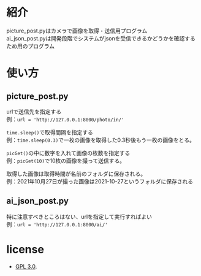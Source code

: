 # 紹介
picture_post.pyはカメラで画像を取得・送信用プログラム  
ai_json_post.pyは開発段階でシステムがjsonを受信できるかどうかを確認するため用のプログラム

# 使い方
## picture_post.py
urlで送信先を指定する  
例：`url = 'http://127.0.0.1:8000/photo/in/'`  

`time.sleep()`で取得間隔を指定する  
例：`time.sleep(0.3)`で一枚の画像を取得した0.3秒後もう一枚の画像をとる。  

`picGet()`の中に数字を入れて画像の枚数を指定する  
例：`picGet(10)`で10枚の画像を撮って送信する。　　

取得した画像は取得時間が名前のフォルダに保存される。  
例：2021年10月27日が撮った画像は2021-10-27というフォルダに保存される　　

## ai_json_post.py
特に注意すべきところはない、urlを指定して実行すればよい  
例：`url = 'http://127.0.0.1:8000/ai/'`  

# license
- [GPL 3.0](https://www.gnu.org/licenses/gpl-3.0.txt).
